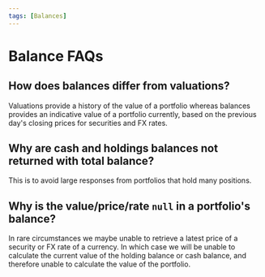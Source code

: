```yaml
---
tags: [Balances]
---
```


# Balance FAQs

## How does balances differ from valuations?

Valuations provide a history of the value of a portfolio whereas balances provides an indicative value of a portfolio currently, based on the previous day's closing prices for securities and FX rates.

## Why are cash and holdings balances not returned with total balance?

This is to avoid large responses from portfolios that hold many positions.

## Why is the value/price/rate `null` in a portfolio's balance?

In rare circumstances we maybe unable to retrieve a latest price of a security or FX rate of a currency. In which case we will be unable to calculate the current value of the holding balance or cash balance, and therefore unable to calculate the value of the portfolio.
